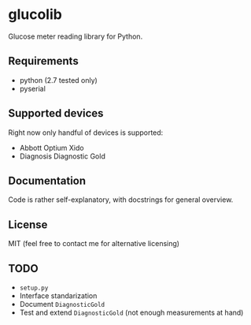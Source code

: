 glucolib
========
Glucose meter reading library for Python.

Requirements
------------
 * python (2.7 tested only)
 * pyserial

Supported devices
-----------------
Right now only handful of devices is supported:
 * Abbott Optium Xido
 * Diagnosis Diagnostic Gold

Documentation
-------------
Code is rather self-explanatory, with docstrings for general overview.

License
-------
MIT (feel free to contact me for alternative licensing)

TODO
----
 * `setup.py`
 * Interface standarization
 * Document `DiagnosticGold`
 * Test and extend `DiagnosticGold` (not enough measurements at hand)
